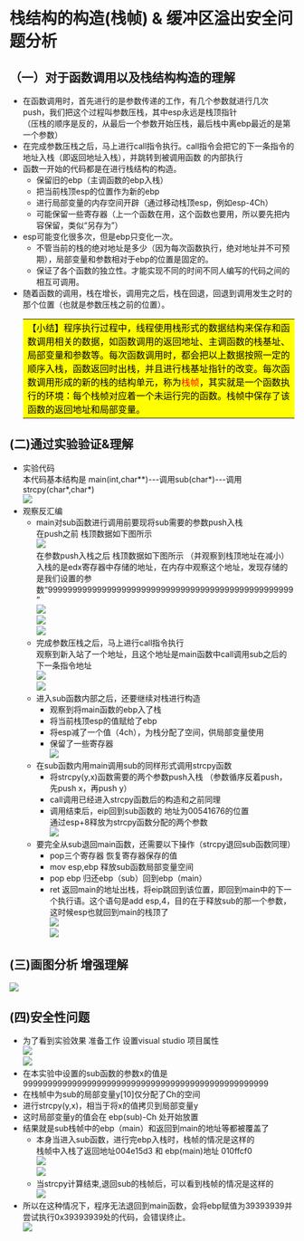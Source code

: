 # 栈结构的构造(栈帧) & 缓冲区溢出安全问题分析

## （一）对于函数调用以及栈结构构造的理解
* 在函数调用时，首先进行的是参数传递的工作，有几个参数就进行几次push，我们把这个过程叫参数压栈，其中esp永远是栈顶指针  
  （压栈的顺序是反的，从最后一个参数开始压栈，最后栈中离ebp最近的是第一个参数）    
* 在完成参数压栈之后，马上进行call指令执行。call指令会把它的下一条指令的地址入栈（即返回地址入栈），并跳转到被调用函数 的内部执行      
* 函数一开始的代码都是在进行栈结构的构造。
  * 保留旧的ebp（主调函数的ebp入栈）
  * 把当前栈顶esp的位置作为新的ebp                  
  * 进行局部变量的内存空间开辟（通过移动栈顶esp，例如esp-4Ch）
  * 可能保留一些寄存器（上一个函数在用，这个函数也要用，所以要先把内容保留，类似“另存为”）
* esp可能变化很多次，但是ebp只变化一次。    
  * 不管当前的栈的绝对地址是多少（因为每次函数执行，绝对地址并不可预期），局部变量和参数相对于ebp的位置是固定的。
  * 保证了各个函数的独立性。才能实现不同的时间不同人编写的代码之间的相互可调用。  
* 随着函数的调用，栈在增长，调用完之后，栈在回退，回退到调用发生之时的那个位置（也就是参数压栈之前的位置）。        
  <table><tr><td bgcolor=yellow ><font color=black  face="黑体"
  >【小结】程序执行过程中，线程使用栈形式的数据结构来保存和函数调用相关的数据，如函数调用的返回地址、主调函数的栈基址、局部变量和参数等。每次函数调用时，都会把以上数据按照一定的顺序入栈，函数返回时出栈，并且进行栈基址指针的改变。每次函数调用形成的新的栈的结构单元，称为<font color=red>栈帧</font>，其实就是一个函数执行的环境：每个栈帧对应着一个未运行完的函数。栈帧中保存了该函数的返回地址和局部变量。
  </font></td></tr></table>

## (二)通过实验验证&理解
* 实验代码    
  本代码基本结构是 main(int,char**)---调用sub(char*)---调用strcpy(char*,char*)      
  ![](images/code.png)    
* 观察反汇编     
  * main对sub函数进行调用前要现将sub需要的参数push入栈     
    在push之前 栈顶数据如下图所示    
    ![](images/sub1.png)  
    在参数push入栈之后 栈顶数据如下图所示 （并观察到栈顶地址在减小）        
    入栈的是edx寄存器中存储的地址，在内存中观察这个地址，发现存储的是我们设置的参数“99999999999999999999999999999999999999999999999999”     
    ![](images/sub2.png)   
    ![](images/9999.png)   
    ![](images/sub3.png)    
  * 完成参数压栈之后，马上进行call指令执行     
    观察到新入站了一个地址，且这个地址是main函数中call调用sub之后的下一条指令地址        
    ![](images/sub4.png)     
    ![](images/sub5.png)     
  * 进入sub函数内部之后，还要继续对栈进行构造        
    * 观察到将main函数的ebp入了栈    
    * 将当前栈顶esp的值赋给了ebp       
    * 将esp减了一个值（4ch），为栈分配了空间，供局部变量使用          
    * 保留了一些寄存器         
    ![](images/sub6.png)    
  * 在sub函数内用main调用sub的同样形式调用strcpy函数            
    * 将strcpy(y,x)函数需要的两个参数push入栈 （参数循序反着push，先push x，再push y）    
    * call调用已经进入strcpy函数后的构造和之前同理    
    * 调用结束后，eip回到sub函数的 地址为00541676的位置       
      通过esp+8释放为strcpy函数分配的两个参数          
     ![](images/strcpy1.png)    
  * 要完全从sub退回main函数，还需要以下操作（strcpy退回sub函数同理）     
    * pop三个寄存器 恢复寄存器保存的值   
    * mov esp,ebp 释放sub函数局部变量空间   
    * pop ebp 归还ebp（sub）回到ebp（main）  
    * ret 返回main的地址出栈，将eip跳回到该位置，即回到main中的下一个执行语。这个语句是add esp,4，目的在于释放sub的那一个参数，这时候esp也就回到main的栈顶了    
    ![](images/sub7.png)     
    ![](images/main-next.png)   

    
## (三)画图分析 增强理解    
  ![](images/map.png)  

## (四)安全性问题
* 为了看到实验效果 准备工作 设置visual studio 项目属性      
  ![](images/set1.png)      
  ![](images/set2.png)    
* 在本实验中设置的sub函数的参数x的值是99999999999999999999999999999999999999999999999999     
* 在栈帧中为sub的局部变量y[10]仅分配了Ch的空间           
* 进行strcpy(y,x)，相当于将x的值拷贝到局部变量y       
* 这时局部变量y的值会在 ebp(sub)-Ch 处开始放置        
* 结果就是sub栈帧中的ebp（main）和返回到main的地址等都被覆盖了        
  * 本身当进入sub函数，进行完ebp入栈时，栈帧的情况是这样的       
    栈帧中入栈了返回地址004e15d3 和 ebp(main)地址 010ffcf0     
    ![](images/before0.png)    
    ![](images/before.png)  
  * 当strcpy计算结束,退回sub的栈帧后，可以看到栈帧的情况是这样的    
    ![](images/after.png)  
* 所以在这种情况下，程序无法退回到main函数，会将ebp赋值为39393939并尝试执行0x39393939处的代码，会错误终止。  
  ![](images/error.png)  